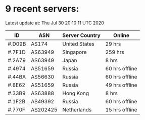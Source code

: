 # 9 recent servers:

Latest update at: Thu Jul 30 20:10:11 UTC 2020

| ID | ASN | Server Country | Online |
| -- | --- | -------------- | ------ |
| #.D09B | AS174 | United States | 29 hrs |
| #.7F1D | AS63949 | Singapore | 259 hrs |
| #.2A79 | AS63949 | Japan | 8 hrs |
| #.4974 | AS51659 | Russia | 60 hrs offline |
| #.44BA | AS56630 | Russia | 60 hrs offline |
| #.8E62 | AS51659 | Russia | 49 hrs offline |
| #.33B9 | AS63888 | Hong Kong | 8 hrs |
| #.1F2B | AS49392 | Russia | 60 hrs offline |
| #.770F | AS202425 | Netherlands | 15 hrs offline |

